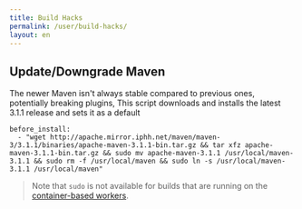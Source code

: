 ```yaml
---
title: Build Hacks
permalink: /user/build-hacks/
layout: en
---
```


## Update/Downgrade Maven

The newer Maven isn't always stable compared to previous ones, potentially
breaking plugins, This script downloads and installs the latest 3.1.1 release
and sets it as a default

    before_install:
      - "wget http://apache.mirror.iphh.net/maven/maven-3/3.1.1/binaries/apache-maven-3.1.1-bin.tar.gz && tar xfz apache-maven-3.1.1-bin.tar.gz && sudo mv apache-maven-3.1.1 /usr/local/maven-3.1.1 && sudo rm -f /usr/local/maven && sudo ln -s /usr/local/maven-3.1.1 /usr/local/maven"

> Note that `sudo` is not available for builds that are running on the [container-based workers](/user/ci-environment/#virtualization-environments).
